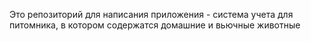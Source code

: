 Это репозиторий для написания приложения - система учета для питомника, в котором содержатся домашние и вьючные животные
